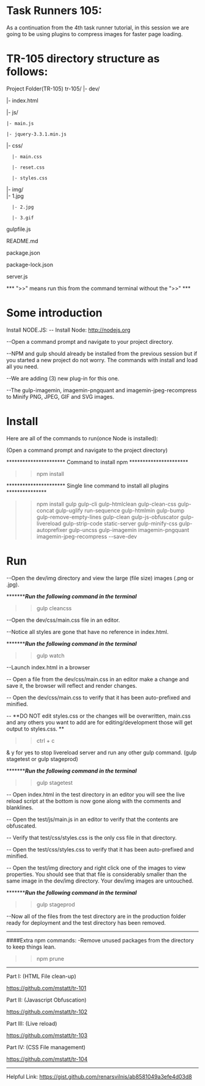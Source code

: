 # Task Runners 105:

As a continuation from the 4th task runner tutorial, in this session we are going to be using plugins to compress images for faster page loading.

# TR-105 directory structure as follows:
Project Folder(TR-105)
tr-105/
|- dev/

  |- index.html

  |- js/

    |- main.js

    |- jquery-3.3.1.min.js

  |- css/

      |- main.css

      |- reset.css

      |- styles.css

  |- img/    
      |- 1.jpg

      |- 2.jpg

      |- 3.gif

gulpfile.js

README.md

package.json

package-lock.json

server.js

*** ">>" means run this from the command terminal without the ">>" ***

# Some introduction
Install NODE.JS:
-- Install Node:
http://nodejs.org

--Open a command prompt and navigate to your project directory.

--NPM and gulp should already be installed from the previous session but if you started a new project do not worry. The commands with install and load all you need.

--We are adding (3) new plug-in for this one.

--The gulp-imagemin, imagemin-pngquant and imagemin-jpeg-recompress to Minify PNG, JPEG, GIF and SVG images.



# Install
Here are all of the commands to run(once Node is installed):

(Open a command prompt and navigate to the project directory)

********************** Command to install npm **********************
>>npm install

********************** Single line command to install all plugins ***************
>>npm install gulp gulp-cli gulp-htmlclean gulp-clean-css gulp-concat gulp-uglify run-sequence gulp-htmlmin gulp-bump gulp-remove-empty-lines gulp-clean gulp-js-obfuscator gulp-livereload gulp-strip-code static-server gulp-minify-css gulp-autoprefixer gulp-uncss gulp-imagemin imagemin-pngquant imagemin-jpeg-recompress --save-dev


# Run

--Open the dev/img directory and view the large (file size) images (.png or .jpg).

**********************Run the following command in the terminal***************
>>gulp cleancss

--Open the dev/css/main.css file in an editor.

--Notice all styles are gone that have no reference in index.html.


**********************Run the following command in the terminal***************

>>gulp watch

--Launch index.html in a browser

-- Open a file from the dev/css/main.css in an editor make a change and save it, the browser will reflect and render changes.

-- Open the dev/css/main.css to verify that it has been auto-prefixed and minified.

-- **DO NOT edit styles.css or the changes will be overwritten, main.css and any others you want to add are for editing/development those will get output to styles.css. **


>>ctrl + c   

& y for yes to stop livereload server and run any other gulp command. (gulp stagetest or gulp stageprod)

**********************Run the following command in the terminal***************

>> gulp stagetest

-- Open index.html in the test directory in an editor you will see the live reload script at the bottom is now gone along with the comments and blanklines.

-- Open the test/js/main.js in an editor to verify that the contents are obfuscated.

-- Verify that test/css/styles.css is the only css file in that directory.

-- Open the test/css/styles.css to verify that it has been auto-prefixed and minified.

-- Open the test/img directory and right click one of the images to view properties. You should see that that file is considerably smaller than the same image in the dev/img directory. Your dev/img images are untouched.

**********************Run the following command in the terminal***************
>>gulp stageprod

--Now all of the files from the test directory are in the production folder ready for deployment and the test directory has been removed.

************************************************
####Extra npm commands:
-Remove unused packages from the directory to keep things lean.

>>npm prune

************************************************
Part I: (HTML File clean-up)

https://github.com/mstatt/tr-101

Part II: (Javascript Obfuscation)

https://github.com/mstatt/tr-102

Part III: (Live reload)

https://github.com/mstatt/tr-103

Part IV: (CSS File management)

https://github.com/mstatt/tr-104


************************************************
Helpful Link:
https://gist.github.com/renarsvilnis/ab8581049a3efe4d03d8
